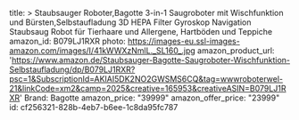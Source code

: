 title: >
  Staubsauger Roboter,Bagotte 3-in-1 Saugroboter mit Wischfunktion und Bürsten,Selbstaufladung 3D
  HEPA Filter Gyroskop Navigation Staubsaug Robot für Tierhaare und Allergene, Hartböden und
  Teppiche
amazon_id: B079LJ1RXR
photo: https://images-eu.ssl-images-amazon.com/images/I/41kWWXzNmlL._SL160_.jpg
amazon_product_url: 'https://www.amazon.de/Staubsauger-Bagotte-Saugroboter-Wischfunktion-Selbstaufladung/dp/B079LJ1RXR?psc=1&SubscriptionId=AKIAI5DK2NO2GWSMS6CQ&tag=wwwroboterwel-21&linkCode=xm2&camp=2025&creative=165953&creativeASIN=B079LJ1RXR'
Brand: Bagotte
amazon_price: "39999"
amazon_offer_price: "23999"
id: cf256321-828b-4eb7-b6ee-1c8da95fc787
